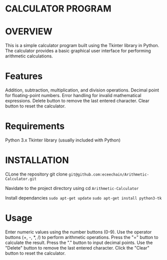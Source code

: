 # CALCULATOR PROGRAM

# OVERVIEW

This is a simple calculator program built using the Tkinter library in Python. The calculator provides a basic graphical user interface for performing arithmetic calculations.

# Features
Addition, subtraction, multiplication, and division operations.
Decimal point for floating-point numbers.
Error handling for invalid mathematical expressions.
Delete button to remove the last entered character.
Clear button to reset the calculator.
  # Requirements

Python 3.x
Tkinter library (usually included with Python)


# INSTALLATION
CLone the repository
git clone `git@github.com:eceechain/Arithmetic-Calculator.git`

Navidate to the project directory using 
cd `Arithmetic-Calculator`

Install dependancies
`sudo apt-get update`
`sudo apt-get install python3-tk`



 # Usage
Enter numeric values using the number buttons (0-9).
Use the operator buttons (+, -, *, /) to perform arithmetic operations.
Press the "=" button to calculate the result.
Press the "." button to input decimal points.
Use the "Delete" button to remove the last entered character.
Click the "Clear" button to reset the calculator.
